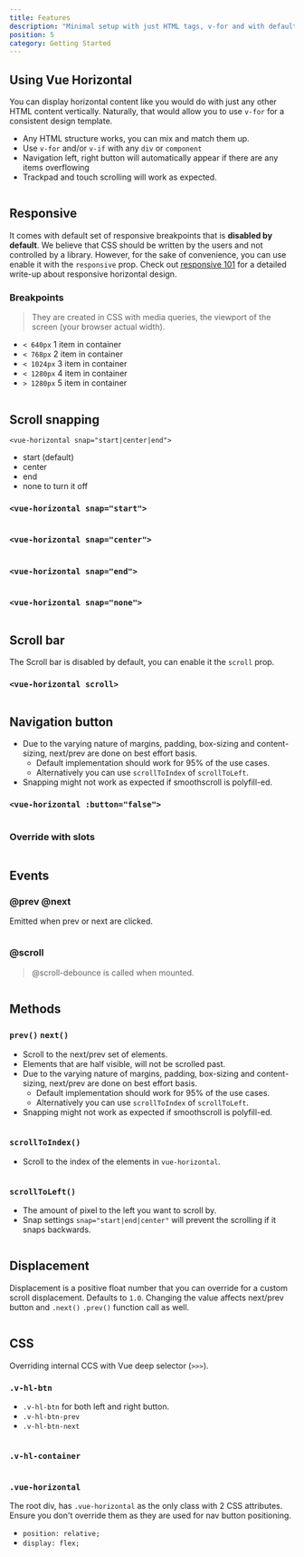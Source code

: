```yaml
---
title: Features
description: "Minimal setup with just HTML tags, v-for and with default responsive."
position: 5
category: Getting Started
---
```


## Using Vue Horizontal 

You can display horizontal content like you would do with just any other HTML content vertically.
Naturally, that would allow you to use `v-for` for a consistent design template.

* Any HTML structure works, you can mix and match them up.
* Use `v-for` and/or `v-if` with any `div` or `component`
* Navigation left, right button will automatically appear if there are any items overflowing
* Trackpad and touch scrolling will work as expected. 

```vue[Component.vue] import=features/features-using.vue
```

## Responsive

It comes with default set of responsive breakpoints that is **disabled by default**.
We believe that CSS should be written by the users and not controlled by a library.
However, for the sake of convenience, you can use enable it with the `responsive` prop.
Check out [responsive 101](/design/responsive) for a detailed write-up about responsive horizontal design.

### Breakpoints

> They are created in CSS with media queries, the viewport of the screen (your browser actual width).

* `< 640px` 1 item in container
* `< 768px` 2 item in container
* `< 1024px` 3 item in container
* `< 1280px` 4 item in container
* `> 1280px` 5 item in container

```vue[Responsive.vue] import=features/features-responsive.vue
```

## Scroll snapping

`<vue-horizontal snap="start|center|end">`

- start (default)
- center
- end
- none to turn it off

### `<vue-horizontal snap="start">`
```vue[ScrollSnappingStart.vue] import=features/features-scroll-snapping-start.vue
```

### `<vue-horizontal snap="center">`
```vue[ScrollSnappingCenter.vue] import=features/features-scroll-snapping-center.vue
```

### `<vue-horizontal snap="end">`
```vue[ScrollSnappingEnd.vue] import=features/features-scroll-snapping-end.vue
```

### `<vue-horizontal snap="none">`
```vue[ScrollSnappingNone.vue] import=features/features-scroll-snapping-none.vue
```

## Scroll bar

The Scroll bar is disabled by default, you can enable it the `scroll` prop.

### `<vue-horizontal scroll>`
```vue[Scrollbar.vue] import=features/features-scroll-bar.vue
```

## Navigation button

* Due to the varying nature of margins, padding, box-sizing and content-sizing, next/prev are done on best effort basis.
  * Default implementation should work for 95% of the use cases.
  * Alternatively you can use `scrollToIndex` of `scrollToLeft`.
* Snapping might not work as expected if smoothscroll is polyfill-ed.

### `<vue-horizontal :button="false">`
```vue[NavButtonDisable.vue] import=features/features-nav-button-disable.vue
```

### Override with slots

```vue[NavButtonSlot.vue] import=features/features-nav-button-slot.vue
```

## Events

### @prev @next

Emitted when prev or next are clicked. 

```vue[EventNavigation.vue] import=features/features-event-prev-next.vue
```

### @scroll

> @scroll-debounce is called when mounted.

```vue[EventScroll.vue] import=features/features-event-scroll.vue
```

## Methods

### `prev()` `next()`

* Scroll to the next/prev set of elements.
* Elements that are half visible, will not be scrolled past.
* Due to the varying nature of margins, padding, box-sizing and content-sizing, next/prev are done on best effort basis.
  * Default implementation should work for 95% of the use cases.
  * Alternatively you can use `scrollToIndex` of `scrollToLeft`.
* Snapping might not work as expected if smoothscroll is polyfill-ed.

```vue[MethodNavigation.vue] import=features/features-method-prev-next.vue
```

### `scrollToIndex()`

* Scroll to the index of the elements in `vue-horizontal`.

```vue[MethodScrollIndex.vue] import=features/features-method-scroll-index.vue
```

### `scrollToLeft()`

* The amount of pixel to the left you want to scroll by.
* Snap settings `snap="start|end|center"` will prevent the scrolling if it snaps backwards. 

```vue[MethodScrollLeft.vue] import=features/features-method-scroll-left.vue
```

## Displacement

Displacement is a positive float number that you can override for a custom scroll displacement. Defaults to `1.0`.
Changing the value affects next/prev button and `.next()` `.prev()` function call as well.

```vue[ScrollDisplacement.vue] import=features/features-scroll-displacement.vue
```

## CSS
 
Overriding internal CCS with Vue deep selector (`>>>`).

### `.v-hl-btn`

* `.v-hl-btn` for both left and right button.
* `.v-hl-btn-prev`
* `.v-hl-btn-next`

```vue[CSSBtn.vue] import=features/features-css-btn.vue
```

### `.v-hl-container`

```vue[CSSContainer.vue] import=features/features-css-container.vue
```

### `.vue-horizontal`

The root div, has `.vue-horizontal` as the only class with 2 CSS attributes.
Ensure you don't override them as they are used for nav button positioning.

* `position: relative;`
* `display: flex;`
